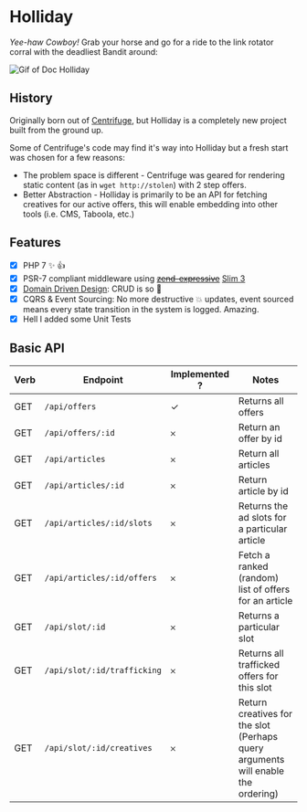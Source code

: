 # Holliday

*Yee-haw Cowboy!* Grab your horse and go for a ride to the link rotator corral with the deadliest Bandit around:


![Gif of Doc Holliday](public/img/readme/huckleberry.gif)


## History

Originally born out of [Centrifuge](https://github.com/ClickDiscover/Centrifuge), but Holliday is a completely new project built from the ground up.

Some of Centrifuge's code may find it's way into Holliday but a fresh start was chosen for a few reasons:

* The problem space is different - Centrifuge was geared for rendering static content (as in `wget http://stolen`) with 2 step offers.
* Better Abstraction - Holliday is primarily to be an API for fetching creatives for our active offers, this will enable embedding into other tools (i.e. CMS, Taboola, etc.)


## Features

- [x] PHP 7 :sparkles: :+1:
- [x] PSR-7 compliant middleware using ~~[zend-expressive](http://zend-expressive.readthedocs.org/)~~ [Slim 3](http://slimframework.com)
- [x] [Domain Driven Design](https://github.com/codeliner/php-ddd-cargo-sample): CRUD is so :poop:
- [x] CQRS & Event Sourcing: No more destructive :boom: updates, event sourced means every state transition in the system is logged. Amazing.
- [x] Hell I added some Unit Tests

## Basic API

Verb | Endpoint                    | Implemented ? | Notes
---- | --------                    | ------------- | -----
GET  | `/api/offers`               | ✓             | Returns all offers
GET  | `/api/offers/:id`           | 𐄂             | Return an offer by id
GET  | `/api/articles`             | 𐄂             | Return all articles
GET  | `/api/articles/:id`         | 𐄂             | Return article by id
GET  | `/api/articles/:id/slots`   | 𐄂             | Returns the ad slots for a particular article
GET  | `/api/articles/:id/offers`  | 𐄂             | Fetch a ranked (random) list of offers for an article
GET  | `/api/slot/:id`             | 𐄂             | Returns a particular slot
GET  | `/api/slot/:id/trafficking` | 𐄂             | Returns all trafficked offers for this slot
GET  | `/api/slot/:id/creatives`   | 𐄂             | Return creatives for the slot (Perhaps query arguments will enable the ordering)

